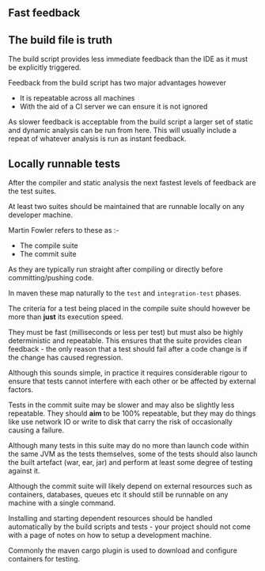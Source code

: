 ## Fast feedback

## The build file is truth

The build script provides less immediate feedback than the IDE as it must be explicitly triggered.

Feedback from the build script has two major advantages however 

* It is repeatable across all machines
* With the aid of a CI server we can ensure it is not ignored

As slower feedback is acceptable from the build script a larger set of static and dynamic analysis can be run from here. This will usually include a repeat of whatever analysis is run as instant feedback.

## Locally runnable tests

After the compiler and static analysis the next fastest levels of feedback are the test suites.

At least two suites should be maintained that are runnable locally on any developer machine. 

Martin Fowler refers to these as :-

* The compile suite
* The commit suite

As they are typically run straight after compiling or directly before committing/pushing code.

In maven these map naturally to the `test` and `integration-test` phases.

The criteria for a test being placed in the compile suite should however be more than **just** its execution speed. 

They must be fast (milliseconds or less per test) but must also be highly deterministic and repeatable. This ensures that the suite provides clean feedback - the only reason that a test should fail after a code change is if the change has caused regression.

Although this sounds simple, in practice it requires considerable rigour to ensure that tests cannot interfere with each other or be affected by external factors. 

Tests in the commit suite may be slower and may also be slightly less repeatable. They should **aim** to be 100% repeatable, but they may do things like use network IO or write to disk that carry the risk of occasionally causing a failure. 

Although many tests in this suite may do no more than launch code within the same JVM as the tests themselves, some of the tests should also launch the built artefact (war, ear, jar) and perform at least some degree of testing against it.

Although the commit suite will likely depend on external resources such as containers, databases, queues etc it should still be runnable on any machine with a single command. 

Installing and starting dependent resources should be handled automatically by the build scripts and tests - your project should not come with a page of notes on how to setup a development machine. 

Commonly the maven cargo plugin is used to download and configure containers for testing.
